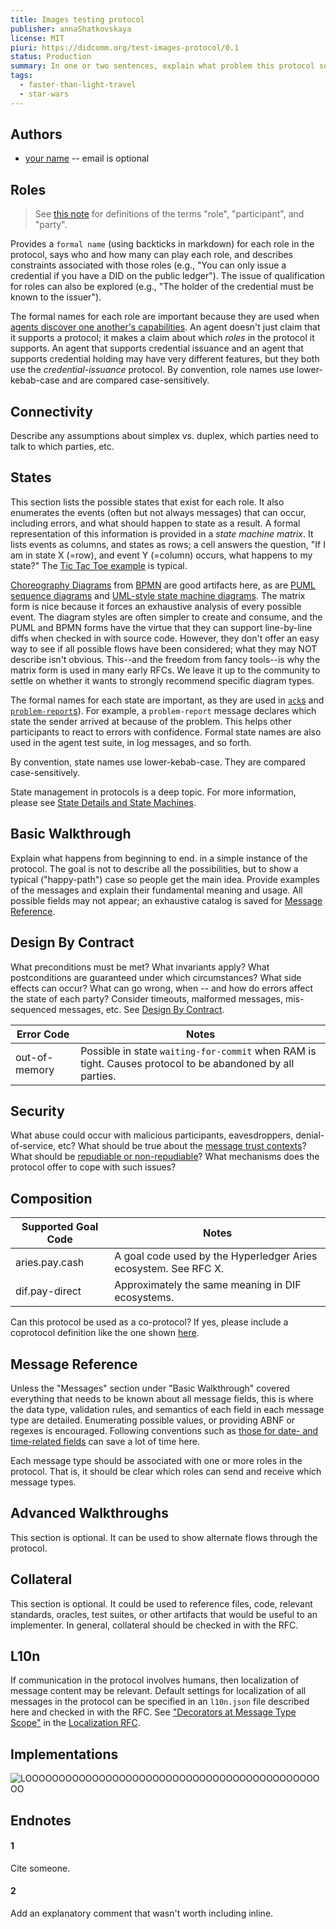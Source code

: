```yaml
---
title: Images testing protocol 
publisher: annaShatkovskaya
license: MIT
piuri: https://didcomm.org/test-images-protocol/0.1
status: Production
summary: In one or two sentences, explain what problem this protocol solve, how it works, and other key characteristics.
tags:
  - faster-than-light-travel
  - star-wars
---
```


## Authors
  - [your name](you@github-email) -- email is optional


## Roles

> See [this note](https://github.com/hyperledger/aries-rfcs/tree/master/concepts/0003-protocols/roles-participants-etc.md) for definitions of the terms "role", "participant", and "party".

Provides a `formal name` (using backticks in markdown) for each role in the protocol, says who and how many can play each role, and describes constraints associated with those roles (e.g., "You can only issue a credential if you have a DID on the public ledger"). The issue of qualification for roles can also be explored (e.g., "The holder of the credential must be known to the issuer").

The formal names for each role are important because they are used when [agents discover one another's capabilities](https://github.com/hyperledger/aries-rfcs/tree/master/features/0031-discover-features). An agent doesn't just claim that it supports a protocol; it makes a claim about which *roles* in the protocol it supports. An agent that supports credential issuance and an agent that supports credential holding may have very different features, but they both use the _credential-issuance_ protocol. By convention, role names use lower-kebab-case and are compared case-sensitively.

## Connectivity

Describe any assumptions about simplex vs. duplex, which parties need to talk to which parties, etc.

## States

This section lists the possible states that exist for each role. It also enumerates the events (often but not always messages) that can occur, including errors, and what should happen to state as a result. A formal representation of this information is provided in a _state machine matrix_. It lists events as columns, and states as rows; a cell answers the question, "If I am in state X (=row), and event Y (=column) occurs, what happens to my state?" The [Tic Tac Toe example](https://github.com/hyperledger/aries-rfcs/blob/master/concepts/0003-protocols/tictactoe/README.md#states) is typical.

[Choreography Diagrams](
https://www.visual-paradigm.com/guide/bpmn/bpmn-orchestration-vs-choreography-vs-collaboration/#bpmn-choreography) from [BPMN](http://www.bpmn.org/) are good artifacts here, as are [PUML sequence diagrams](
http://plantuml.com/sequence-diagram) and [UML-style state machine diagrams](http://agilemodeling.com/artifacts/stateMachineDiagram.htm). The matrix form is nice because it forces an exhaustive analysis of every possible event. The diagram styles are often simpler to create and consume, and the PUML and BPMN forms have the virtue that they can support line-by-line diffs when checked in with source code. However, they don't offer an easy way to see if all possible flows have been considered; what they may NOT describe isn't obvious. This--and the freedom from fancy tools--is why the matrix form is used in many early RFCs. We leave it up to the community to settle on whether it wants to strongly recommend specific diagram types.

The formal names for each state are important, as they are used in [`ack`s](https://github.com/hyperledger/aries-rfcs/tree/master/features/0015-acks) and [`problem-report`s](https://github.com/hyperledger/aries-rfcs/tree/master/features/0035-report-problem)). For example, a `problem-report` message declares which state the sender arrived at because of the problem. This helps other participants to react to errors with confidence. Formal state names are also used in the agent test suite, in log messages, and so forth.

By convention, state names use lower-kebab-case. They are compared case-sensitively.

State management in protocols is a deep topic. For more information, please see [State Details and State Machines](https://github.com/hyperledger/aries-rfcs/blob/master/concepts/0003-protocols/state-details.md).

## Basic Walkthrough

Explain what happens from beginning to end. in a simple instance of the protocol. The goal is not to describe all the possibilities, but to show a typical ("happy-path") case so people get the main idea. Provide examples of the messages and explain their fundamental meaning and usage. All possible fields may not appear; an exhaustive catalog is saved for [Message Reference](#message-reference).

## Design By Contract

What preconditions must be met? What invariants apply? What postconditions are guaranteed under which circumstances? What side effects can occur? What can go wrong, when -- and how do errors affect the state of each party? Consider timeouts, malformed messages, mis-sequenced messages, etc. See [Design By Contract](https://en.wikipedia.org/wiki/Design_by_contract).

Error Code | Notes
--- | ---
out-of-memory | Possible in state `waiting-for-commit` when RAM is tight. Causes protocol to be abandoned by all parties.

## Security

What abuse could occur with malicious participants, eavesdroppers, denial-of-service, etc? What should be true about the [message trust contexts](https://github.com/hyperledger/aries-rfcs/blob/master/concepts/0029-message-trust-contexts/README.md)? What should be [repudiable or non-repudiable](https://github.com/hyperledger/aries-rfcs/blob/master/concepts/0049-repudiation/README.md)? What mechanisms does the protocol offer to cope with such issues?

## Composition

Supported Goal Code | Notes
--- | ---
aries.pay.cash | A goal code used by the Hyperledger Aries ecosystem. See RFC X.
dif.pay-direct | Approximately the same meaning in DIF ecosystems.

Can this protocol be used as a co-protocol? If yes, please include a coprotocol definition like the one shown [here](https://github.com/hyperledger/aries-rfcs/blob/master/concepts/0478-coprotocols/README.md#example).

## Message Reference

Unless the "Messages" section under "Basic Walkthrough" covered everything that needs to be known about all message fields, this is where the data type, validation rules, and semantics of each field in each message type are detailed. Enumerating possible values, or providing ABNF or regexes is encouraged. Following conventions such as [those for date- and time-related fields](https://github.com/hyperledger/aries-rfcs/tree/master/concepts/0074-didcomm-best-practices#date-time-conventions) can save a lot of time here.

Each message type should be associated with one or more roles in the protocol. That is, it should be clear which roles can send and receive which message types.

## Advanced Walkthroughs

This section is optional. It can be used to show alternate flows through
the protocol.

## Collateral

This section is optional. It could be used to reference files, code,
relevant standards, oracles, test suites, or other artifacts that would
be useful to an implementer. In general, collateral should be checked in
with the RFC.

## L10n

If communication in the protocol involves humans, then localization of
message content may be relevant. Default settings for localization of
all messages in the protocol can be specified in an `l10n.json` file
described here and checked in with the RFC. See ["Decorators at Message
Type Scope"](https://github.com/hyperledger/aries-rfcs/tree/master/concepts/0011-decorators#decorator-scope)
in the [Localization RFC](https://github.com/hyperledger/aries-rfcs/tree/master/features/0043-l10n).

## Implementations
![LOOOOOOOOOOOOOOOOOOOOOOOOOOOOOOOOOOOOOOOOOOOOOO](https://user-images.githubusercontent.com/89047134/130232267-13891307-bf4a-4db3-b63a-07848a598f70.jpg)

## Endnotes

#### 1
Cite someone.

#### 2
Add an explanatory comment that wasn't worth including inline.
